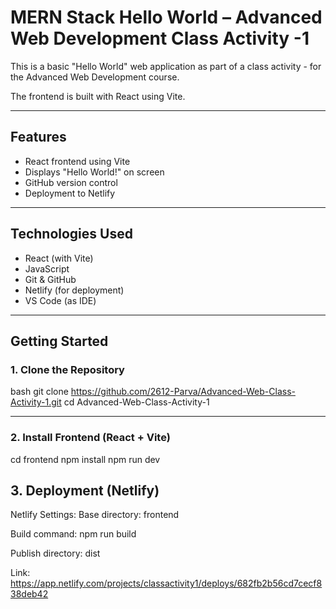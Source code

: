 # MERN Stack Hello World – Advanced Web Development Class Activity -1 

This is a basic "Hello World" web application as part of a class activity - for the Advanced Web Development course.

The frontend is built with React using Vite.

---

## Features

- React frontend using Vite
- Displays "Hello World!" on screen
- GitHub version control
- Deployment to Netlify

---

## Technologies Used

- React (with Vite)
- JavaScript
- Git & GitHub
- Netlify (for deployment)
- VS Code (as IDE)

---

## Getting Started

### 1. Clone the Repository

bash
git clone https://github.com/2612-Parva/Advanced-Web-Class-Activity-1.git
cd Advanced-Web-Class-Activity-1

---

### 2. Install Frontend (React + Vite)
cd frontend
npm install
npm run dev

## 3. Deployment (Netlify)
Netlify Settings:
Base directory: frontend

Build command: npm run build

Publish directory: dist

Link: https://app.netlify.com/projects/classactivity1/deploys/682fb2b56cd7cecf838deb42
